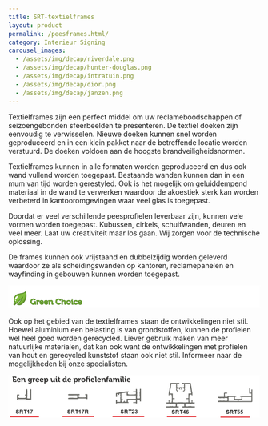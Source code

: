 ```yaml
---
title: SRT-textielframes
layout: product
permalink: /peesframes.html/
category: Interieur Signing
carousel_images:
  - /assets/img/decap/riverdale.png
  - /assets/img/decap/hunter-douglas.png
  - /assets/img/decap/intratuin.png
  - /assets/img/decap/dior.png
  - /assets/img/decap/janzen.png
---
```

Textielframes zijn een perfect middel om uw reclameboodschappen of seizoengebonden sfeerbeelden te presenteren. De textiel doeken zijn eenvoudig te verwisselen. Nieuwe doeken kunnen snel worden geproduceerd en in een klein pakket naar de betreffende locatie worden verstuurd. De doeken voldoen aan de hoogste brandveiligheidsnormen.

Textielframes kunnen in alle formaten worden geproduceerd en dus ook wand vullend worden toegepast. Bestaande wanden kunnen dan in een mum van tijd worden gerestyled.  Ook is het mogelijk om geluiddempend materiaal in de wand te verwerken waardoor de akoestiek sterk kan worden verbeterd in kantooromgevingen waar veel glas is toegepast.

Doordat er veel verschillende peesprofielen leverbaar zijn, kunnen vele vormen worden toegepast. Kubussen, cirkels, schuifwanden, deuren en veel meer. Laat uw creativiteit maar los gaan. Wij zorgen voor de technische oplossing.

De frames kunnen ook vrijstaand en dubbelzijdig worden geleverd waardoor ze als scheidingswanden op kantoren, reclamepanelen en wayfinding in gebouwen kunnen worden toegepast.

![](/assets/img/decap/blaadje-groen-2.png)

Ook op het gebied van de textielframes staan de ontwikkelingen niet stil. Hoewel aluminium een belasting is van grondstoffen, kunnen de profielen wel heel goed worden gerecycled. Liever gebruik maken van meer natuurlijke materialen, dat kan ook want de ontwikkelingen met profielen van hout en gerecycled kunststof staan ook niet stil. Informeer naar de mogelijkheden bij onze specialisten. 

![](/assets/img/decap/srt-profielen.png)

